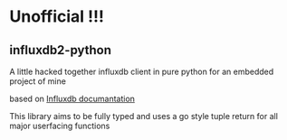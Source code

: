 # Unofficial !!!

## influxdb2-python

A little hacked together influxdb client in pure python for an embedded project of mine

based on [Influxdb documantation](https://docs.influxdata.com/influxdb/cloud/api/#tag/Authentication)


This library aims to be fully typed and uses a go style tuple return for all major userfacing functions

